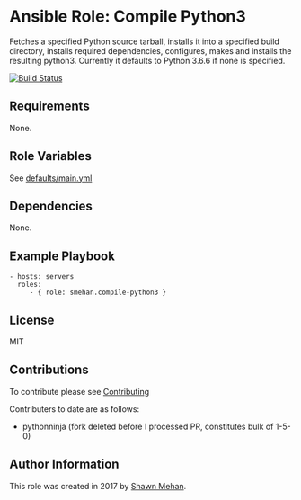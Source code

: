 # Ansible Role: Compile Python3

Fetches a specified Python source tarball, installs it into a specified build directory,
installs required dependencies, configures, makes and installs the resulting python3.
Currently it defaults to Python 3.6.6 if none is specified.

[![Build Status](https://travis-ci.org/smehan/ansible-role-compile-python3.svg?branch=master)](https://travis-ci.org/smehan/ansible-role-compile-python3)

## Requirements

None.

## Role Variables

See [defaults/main.yml](defaults/main.yml)

## Dependencies

None.

## Example Playbook

    - hosts: servers
      roles:
         - { role: smehan.compile-python3 }

## License

MIT

## Contributions

To contribute please see [Contributing](CONTRIBUTING.md)

Contributers to date are as follows:

- pythonninja (fork deleted before I processed PR, constitutes bulk of 1-5-0)

## Author Information

This role was created in 2017 by [Shawn Mehan](https://www.shawnmehan.com).

